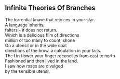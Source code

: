 Infinite Theories Of Branches
-----------------------------
The torrential knave that rejoices in your star.  
A language inherits,  
falters - it does not return.  
Which is a delicious film of directions  
million or too many to count, shone  
On a utensil or in the wide coat  
directions of the brow, a calculation in your tails.  
The I in flower your finger reconciles from east to north  
Fashioned and then lived in the land.  
I saw how roses are divulged  
by the sensible utensil.  
